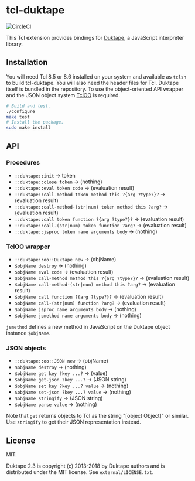 # tcl-duktape

[![CircleCI](https://circleci.com/gh/dbohdan/tcl-duktape.svg?style=shield)](https://circleci.com/gh/dbohdan/tcl-duktape)

This Tcl extension provides bindings for [Duktape](http://duktape.org/),
a JavaScript interpreter library.

## Installation

You will need Tcl 8.5 or 8.6 installed on your system and available as `tclsh`
to build tcl-duktape. You will also need the header files for Tcl. Duktape
itself is bundled in the repository. To use the object-oriented API wrapper
and the JSON object system [TclOO](https://wiki.tcl-lang.org/18152) is
required.

```sh
# Build and test.
./configure
make test
# Install the package.
sudo make install
```

## API

### Procedures

* `::duktape::init` -> token
* `::duktape::close token` -> (nothing)
* `::duktape::eval token code` -> (evaluation result)
* `::duktape::call-method token method this ?{arg ?type?}?` -> (evaluation result)
* `::duktape::call-method-(str|num) token method this ?arg?` -> (evaluation result)
* `::duktape::call token function ?{arg ?type?}?` -> (evaluation result)
* `::duktape::call-(str|num) token function ?arg?` -> (evaluation result)
* `::duktape::jsproc token name arguments body` -> (nothing)

### TclOO wrapper

* `::duktape::oo::Duktape new` -> (objName)
* `$objName destroy` -> (nothing)
* `$objName eval code` -> (evaluation result)
* `$objName call-method method this ?{arg ?type?}?` -> (evaluation result)
* `$objName call-method-(str|num) method this ?arg?` -> (evaluation result)
* `$objName call function ?{arg ?type?}?` -> (evaluation result)
* `$objName call-(str|num) function ?arg?` -> (evaluation result)
* `$objName jsproc name arguments body` -> (nothing)
* `$objName jsmethod name arguments body` -> (nothing)

`jsmethod` defines a new method in JavaScript on the Duktape object instance
`$objName`.

### JSON objects

* `::duktape::oo::JSON new` -> (objName)
* `$objName destroy` -> (nothing)
* `$objName get key ?key ...?` -> (value)
* `$objName get-json ?key ...?` -> (JSON string)
* `$objName set key ?key ...? value` -> (nothing)
* `$objName set-json ?key ...? value` -> (nothing)
* `$objName stringify` -> (JSON string)
* `$objName parse value` -> (nothing)

Note that `get` returns objects to Tcl as the string "[object Object]" or
similar. Use `stringify` to get their JSON representation instead.

## License

MIT.

Duktape 2.3 is copyright (c) 2013-2018 by Duktape authors and is distributed
under the MIT license. See `external/LICENSE.txt`.
